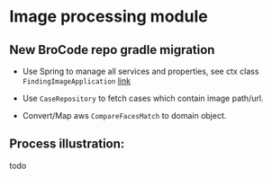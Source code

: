 # Image processing module

## New BroCode repo gradle migration

* Use Spring to manage all services and properties, see ctx class `FindingImageApplication`
[link](./src/main/java/com/epam/hackathon/image/FindingImageApplication.java)

* Use `CaseRepository` to fetch cases which contain image path/url.

* Convert/Map aws `CompareFacesMatch` to domain object.

## Process illustration:

todo